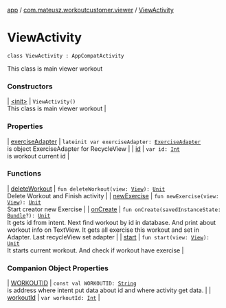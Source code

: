 [app](../../index.md) / [com.mateusz.workoutcustomer.viewer](../index.md) / [ViewActivity](./index.md)

# ViewActivity

`class ViewActivity : AppCompatActivity`

This class is main viewer workout

### Constructors

| [&lt;init&gt;](-init-.md) | `ViewActivity()`<br>This class is main viewer workout |

### Properties

| [exerciseAdapter](exercise-adapter.md) | `lateinit var exerciseAdapter: `[`ExerciseAdapter`](../-exercise-adapter/index.md)<br>is object ExerciseAdapter for RecycleView |
| [id](id.md) | `var id: `[`Int`](https://kotlinlang.org/api/latest/jvm/stdlib/kotlin/-int/index.html)<br>is workout current id |

### Functions

| [deleteWorkout](delete-workout.md) | `fun deleteWorkout(view: `[`View`](https://developer.android.com/reference/android/view/View.html)`): `[`Unit`](https://kotlinlang.org/api/latest/jvm/stdlib/kotlin/-unit/index.html)<br>Delete Workout and Finish activity |
| [newExercise](new-exercise.md) | `fun newExercise(view: `[`View`](https://developer.android.com/reference/android/view/View.html)`): `[`Unit`](https://kotlinlang.org/api/latest/jvm/stdlib/kotlin/-unit/index.html)<br>Start creator new Exercise |
| [onCreate](on-create.md) | `fun onCreate(savedInstanceState: `[`Bundle`](https://developer.android.com/reference/android/os/Bundle.html)`?): `[`Unit`](https://kotlinlang.org/api/latest/jvm/stdlib/kotlin/-unit/index.html)<br>It gets id from intent. Next find workout by id in database. And print about workout info on TextView. It gets all exercise this workout and set in Adapter. Last recycleView set  adapter |
| [start](start.md) | `fun start(view: `[`View`](https://developer.android.com/reference/android/view/View.html)`): `[`Unit`](https://kotlinlang.org/api/latest/jvm/stdlib/kotlin/-unit/index.html)<br>It starts current workout. And check if workout have exercise |

### Companion Object Properties

| [WORKOUTID](-w-o-r-k-o-u-t-i-d.md) | `const val WORKOUTID: `[`String`](https://kotlinlang.org/api/latest/jvm/stdlib/kotlin/-string/index.html)<br>is address where intent put data about id and where activity get data. |
| [workoutId](workout-id.md) | `var workoutId: `[`Int`](https://kotlinlang.org/api/latest/jvm/stdlib/kotlin/-int/index.html) |

